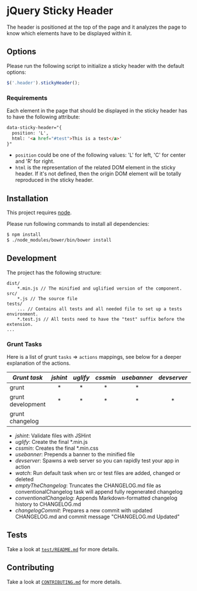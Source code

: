 # jQuery Sticky Header
The header is positioned at the top of the page and it analyzes the page to know which elements have to be displayed
within it.

## Options
Please run the following script to initialize a sticky header with the default options:
```js
$('.header').stickyHeader();
```

### Requirements
Each element in the page that should be displayed in the sticky header has to have the following attribute:
```html
data-sticky-header="{
  position: 'L',
  html: '<a href="#test">This is a test</a>'
}"
```

- `position` could be one of the following values: 'L' for left, 'C' for center and 'R' for right.
- `html` is the representation of the related DOM element in the sticky header. If it's not defined, then the origin DOM
element will be totally reproduced in the sticky header.


## Installation
This project requires [node](https://nodejs.org/).

Please run following commands to install all dependencies:
```sh
$ npm install
$ ./node_modules/bower/bin/bower install
```

## Development
The project has the following structure:
```
dist/
	*.min.js // The minified and uglified version of the component.
src/
    *.js // The source file
tests/
    ... // Contains all tests and all needed file to set up a tests environment.
    *.test.js // All tests need to have the "test" suffix before the extension.
...
```

### Grunt Tasks
Here is a list of grunt `tasks` => `actions` mappings, see below for a deeper explanation of the actions.

|   *Grunt task*    | *jshint* | *uglify* | *cssmin* | *usebanner* | *devserver* | *watch* | *emptyTheChangelog* | *conventionalChangelog* | *changelogCommit* |
|-------------------|:--------:|:--------:|:--------:|:-----------:|:-----------:|:-------:|:-------------------:|:-----------------------:|:-----------------:|
|      grunt        |    *     |    *     |    *     |      *      |             |         |                     |                         |                   |
| grunt development |    *     |    *     |    *     |      *      |      *      |    *    |                     |                         |                   |
| grunt changelog   |          |          |          |             |             |         |          *          |           *             |         *         |

* *jshint*: Validate files with JSHint
* *uglify*: Create the final \*.min.js
* *cssmin*: Creates the final \*.min.css
* *usebanner*: Prepends a banner to the minified file
* *devserver*: Spawns a web server so you can rapidly test your app in action
* *watch*: Run default task when src or test files are added, changed or deleted
* *emptyTheChangelog*: Truncates the CHANGELOG.md file as conventionalChangelog task will append fully regenerated changelog
* *conventionalChangelog*: Appends Markdown-formatted changelog history to CHANGELOG.md
* *changelogCommit*: Prepares a new commit with updated CHANGELOG.md and commit message "CHANGELOG.md Updated"

## Tests
Take a look at [`test/README.md`](test/README.md) for more details.

## Contributing
Take a look at [`CONTRIBUTING.md`](CONTRIBUTING.md) for more details.

